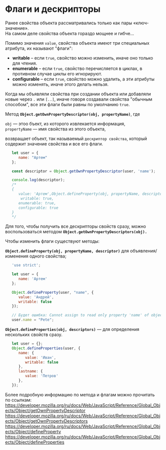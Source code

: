 # Флаги и дескрипторы

Ранее свойства объекта рассматривались только как пары «ключ-значение».   
На самом деле свойства объекта гораздо мощнее и гибче...

Помимо значения `value`, свойства объекта имеют три специальных атрибута, их называют "флаги":

- **writable** – если ``true``, свойство можно изменить, иначе оно только для чтения.
- **enumerable** – если `true`, свойство перечисляется в циклах, в противном случае циклы его игнорируют.
- **configurable** – если `true`, свойство можно удалить, а эти атрибуты можно изменять, иначе этого делать нельзя.

Когда мы объявляли свойства при создании объекта или добавляли новые через `.` или `[..]`, иначе говоря создавали свойства "обычным способом", все эти флаги были равны по умолчанию `true`.

Метод **`Object.getOwnPropertyDescriptor(obj, propertyName)`**, где

`obj` — этоо бъект, из которого извлекается информация,  
`propertyName` — имя свойства из этого объекта, 

возвращает объект, так называемый `дескриптор свойства`, который содержит значение свойства и все его флаги.

```JavaScript
   let user = {
      name: "Артем"
   };

   const descriptor = Object.getOwnPropertyDescriptor(user, 'name');

   console.log(descriptor);
   /*
   {
      value: 'Артем',Object.defineProperty(obj, propertyName, descriptor)
       writable: true,
      enumerable: true,
      configurable: true
   }
   */
```

Для того, чтобы получить все дескрипторы свойств сразу, можно воспользоваться методом **`Object.getOwnPropertyDescriptors(obj).`**

Чтобы изменить флаги существуют методы:

**`Object.defineProperty(obj, propertyName, descriptor)`** для объявления/изменения одного свойства;
```JavaScript
   'use strict';

   let user = {
      name: 'Артем'
   };

   Object.defineProperty(user, "name", {
      value: 'Андрей', 
      writable: false
   });

   // Будет ошибка: Cannot assign to read only property 'name' of object
   user.name = "Pete";
```

**`Object.defineProperties(obj, descriptors)`** — для определения нескольких свойств сразу.

```JavaScript
   let user = {};
   Object.defineProperties(user, {
      name: {
         value: 'Иван',
         writable: false
      },
      lastname: {
         value: 'Петров'
      },
   });
```

Более подробную информацию по метода и флагам можно прочитать по ссылкам:   
<https://developer.mozilla.org/ru/docs/Web/JavaScript/Reference/Global_Objects/Object/getOwnPropertyDescriptor>
<https://developer.mozilla.org/ru/docs/Web/JavaScript/Reference/Global_Objects/Object/getOwnPropertyDescriptors>
<https://developer.mozilla.org/ru/docs/Web/JavaScript/Reference/Global_Objects/Object/defineProperty>
<https://developer.mozilla.org/ru/docs/Web/JavaScript/Reference/Global_Objects/Object/defineProperties>